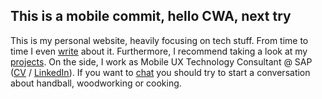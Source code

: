 ## This is a mobile commit, hello CWA, next try

This is my personal website, heavily focusing on tech stuff. From time to time I even [write](/posts) about it. Furthermore, I recommend taking a look at my [projects](/projects). On the side, I work as Mobile UX Technology Consultant @ SAP ([CV](/cv) / [LinkedIn](https://www.linkedin.com/in/harambasic/)). If you want to <a href="mailto:hi@harambasic.de" rel="me">chat</a> you should try to start a conversation about handball, woodworking or cooking.

